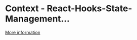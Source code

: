 # Context - React-Hooks-State-Management...

[More information](https://github.com/Hendahl/react-ts-hooks-state-management-alternatives)
